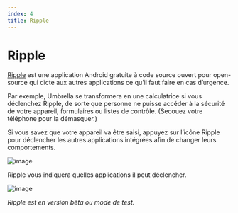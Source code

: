 ```yaml
---
index: 4
title: Ripple
---
```

# Ripple

[Ripple](https://play.google.com/store/apps/details?id=info.guardianproject.ripple&hl=fr) est une application Android gratuite à code source ouvert pour open-source qui dicte aux autres applications ce qu’il faut faire en cas d’urgence.

Par exemple, Umbrella se transformera en une calculatrice si vous déclenchez Ripple, de sorte que personne ne puisse accéder à la sécurité de votre appareil, formulaires ou listes de contrôle. (Secouez votre téléphone pour la démasquer.)

Si vous savez que votre appareil va être saisi, appuyez sur l’icône Ripple pour déclencher les autres applications intégrées afin de changer leurs comportements.

![image](ripple0.png)

Ripple vous indiquera quelles applications il peut déclencher.

![image](ripple1.png)

_Ripple est en version bêta ou mode de test._